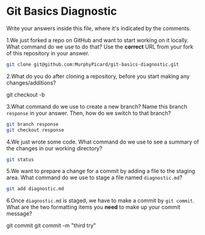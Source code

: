 # Git Basics Diagnostic

Write your answers inside this file, where it's indicated by the comments.

1.We just forked a repo on GitHub and want to start working on it locally.
What command do we use to do that? Use the **correct** URL from your fork of
this repository in your answer.

```sh
git clone git@github.com:MurphyPicard/git-basics-diagnostic.git
```

2.What do you do after cloning a repository, before you start making any
changes/additions?

git checkout -b <newbranch>

3.What command do we use to create a new branch? Name this branch `response`
    in your answer. Then, how do we switch to that branch?

```sh
git branch response
git checkout response

```

4.We just wrote some code. What command do we use to see a summary of the
    changes in our working directory?

```sh
git status
```

5.We want to prepare a change for a commit by adding a file to the staging
    area. What command do we use to stage a file named `diagnostic.md`?

```sh
git add diagnostic.md
```

6.Once `diagnostic.md` is staged, we have to make a commit by `git commit`.
What are the two formatting items you **need** to make up your commit message?

git commit
git commit -m "third try"
